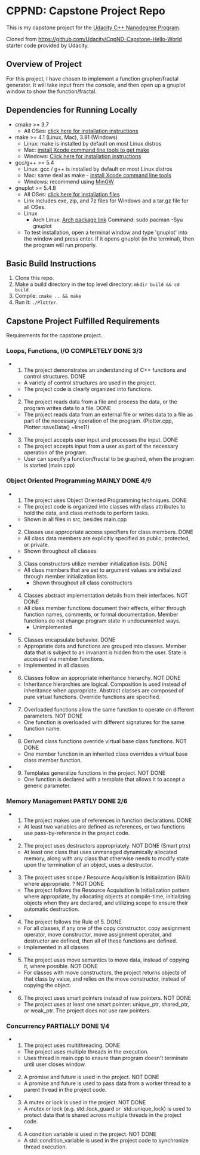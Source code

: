 # CPPND: Capstone Project Repo

This is my capstone project for the [Udacity C++ Nanodegree Program](https://www.udacity.com/course/c-plus-plus-nanodegree--nd213).

Cloned from https://github.com/Udacity/CppND-Capstone-Hello-World starter code provided by Udacity.

## Overview of Project
For this project, I have chosen to implement a function grapher/fractal generator. It will take input from the console, and then open up a gnuplot window to show the function/fractal.


## Dependencies for Running Locally
* cmake >= 3.7
  * All OSes: [click here for installation instructions](https://cmake.org/install/)
* make >= 4.1 (Linux, Mac), 3.81 (Windows)
  * Linux: make is installed by default on most Linux distros
  * Mac: [install Xcode command line tools to get make](https://developer.apple.com/xcode/features/)
  * Windows: [Click here for installation instructions](http://gnuwin32.sourceforge.net/packages/make.htm)
* gcc/g++ >= 5.4
  * Linux: gcc / g++ is installed by default on most Linux distros
  * Mac: same deal as make - [install Xcode command line tools](https://developer.apple.com/xcode/features/)
  * Windows: recommend using [MinGW](http://www.mingw-w64.org/)
* gnuplot >= 5.4.8
  * All OSes: [click here for installation files](https://sourceforge.net/projects/gnuplot/files/gnuplot/5.4.8/)
  * Link includes exe, zip, and 7z files for Windows and a tar.gz file for all OSes.
  * Linux
    * Arch Linux: [Arch package link](https://archlinux.org/packages/extra/x86_64/gnuplot/) Command: sudo pacman -Syu gnuplot
  * To test installation, open a terminal window and type 'gnuplot' into the window and press enter. If it opens gnuplot (in the terminal), then the program will run properly.


## Basic Build Instructions

1. Clone this repo.
2. Make a build directory in the top level directory: `mkdir build && cd build`
3. Compile: `cmake .. && make`
4. Run it: `./Plotter`.

## Capstone Project Fulfilled Requirements

Requirements for the capstone project.

### Loops, Functions, I/O COMPLETELY DONE 3/3

* 1. The project demonstrates an understanding of C++ functions and control structures. DONE
    * A variety of control structures are used in the project.
    * The project code is clearly organized into functions.
  
*  2. The project reads data from a file and process the data, or the program writes data to a file. DONE
    * The project reads data from an external file or writes data to a file as part of the necessary operation of the program. (Plotter.cpp, Plotter::saveData() ~line11)
  
*  3. The project accepts user input and processes the input. DONE
    * The project accepts input from a user as part of the necessary operation of the program.
    * User can specify a function/fractal to be graphed, when the program is started (main.cpp)

### Object Oriented Programming MAINLY DONE 4/9

* 1. The project uses Object Oriented Programming techniques. DONE
	* The project code is organized into classes with class attributes to hold the data, and class methods to perform tasks.
  * Shown in all files in src, besides main.cpp

* 2. Classes use appropriate access specifiers for class members. DONE
  * All class data members are explicitly specified as public, protected, or private.
  * Shown throughout all classes

* 3. Class constructors utilize member initialization lists. DONE
  * All class members that are set to argument values are initialized through member initialization lists.
    * Shown throughout all class constructors

* 4. Classes abstract implementation details from their interfaces. NOT DONE
  * All class member functions document their effects, either through function names, comments, or formal documentation. Member functions do not change program state in undocumented ways.
    * Unimplemented

* 5. Classes encapsulate behavior. DONE
	* Appropriate data and functions are grouped into classes. Member data that is subject to an invariant is hidden from the user. State is accessed via member functions.
    * Implemented in all classes

* 6. Classes follow an appropriate inheritance hierarchy. NOT DONE
	* Inheritance hierarchies are logical. Composition is used instead of inheritance when appropriate. Abstract classes are composed of pure virtual functions. Override functions are specified.

* 7. Overloaded functions allow the same function to operate on different parameters. NOT DONE
	* One function is overloaded with different signatures for the same function name.

* 8. Derived class functions override virtual base class functions. NOT DONE
	* One member function in an inherited class overrides a virtual base class member function.

* 9. Templates generalize functions in the project. NOT DONE
	* One function is declared with a template that allows it to accept a generic parameter.

### Memory Management PARTLY DONE 2/6

* 1. The project makes use of references in function declarations. DONE
	* At least two variables are defined as references, or two functions use pass-by-reference in the project code.

* 2. The project uses destructors appropriately. NOT DONE (Smart ptrs)
	* At least one class that uses unmanaged dynamically allocated memory, along with any class that otherwise needs to modify state upon the termination of an object, uses a destructor.

* 3. The project uses scope / Resource Acquisition Is Initialization (RAII) where appropriate. ? NOT DONE
	* The project follows the Resource Acquisition Is Initialization pattern where appropriate, by allocating objects at compile-time, initializing objects when they are declared, and utilizing scope to ensure their automatic destruction.

* 4. The project follows the Rule of 5. DONE
  * For all classes, if any one of the copy constructor, copy assignment operator, move constructor, move assignment operator, and destructor are defined, then all of these functions are defined.
  * Implemented in all classes

* 5. The project uses move semantics to move data, instead of copying it, where possible. NOT DONE
	* For classes with move constructors, the project returns objects of that class by value, and relies on the move constructor, instead of copying the object.

* 6. The project uses smart pointers instead of raw pointers. NOT DONE
	* The project uses at least one smart pointer: unique_ptr, shared_ptr, or weak_ptr. The project does not use raw pointers.

### Concurrency PARTIALLY DONE 1/4

* 1. The project uses multithreading. DONE
	* The project uses multiple threads in the execution.
    * Uses thread in main.cpp to ensure than program doesn't terminate until user closes window.

* 2. A promise and future is used in the project. NOT DONE
	* A promise and future is used to pass data from a worker thread to a parent thread in the project code.

* 3. A mutex or lock is used in the project. NOT DONE
	* A mutex or lock (e.g. std::lock_guard or `std::unique_lock) is used to protect data that is shared across multiple threads in the project code.

* 4. A condition variable is used in the project. NOT DONE
	* A std::condition_variable is used in the project code to synchronize thread execution.
